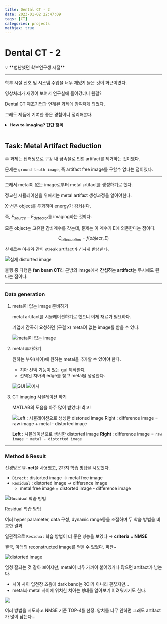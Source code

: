 ```yaml
---
title: Dental CT - 2
date: 2023-01-02 22:47:09
tags: [CT]
categories: projects
mathjax: true 
---
```


# Dental CT - 2

<aside>
💡 **험난했던 학부연구생 시절**

---

학부 시절 신호 및 시스템 수업을 너무 재밌게 들은 것이 화근이였다.

영상처리가 재밌어 보여서 연구실에 들어갔더니 웬걸?

Dental CT 제조기업과 연계된 과제에 참여하게 되었다.

그래도 제품에 기여한 좋은 경험이니 정리해본다.

</aside>

</aside>
<details markdown="1">
    <summary><strong> How to imaging? 간단 정리</strong></summary>
        <ul>
            <li>object를 중심으로 회전하며 여러 각도에서 X-선을 촬영한다.</li>
            <li>detector에서 획득한 attenuated energy들을 sinogram으로 표현한다.</li>
            <li>sinogram은 object를 투과하며 선적분되었다.</li>
            <ul><li>이미 radon transform되어있다.</li></ul>
            <li>Inverse radon transform으로 CT image를 재구성할 수 있다.</li>
            <ul>
                <li>sinogram의 각 angle의 energy를 back-projection한다.</li>
                <li>이 떄, filter를 사용하지 않으면 angle의 수와 비례하여 image가 blur해진다.</li>
            </ul>
        </ul>
</details>
<br>

## Task: Metal Artifact Reduction

주 과제는 딥러닝으로 구강 내 금속물로 인한 artifact를 제거하는 것이였다.

문제는 `ground truth image`, 즉 artifact free image를 구할수 없다는 점이였다.

---

그래서 metal이 없는 image로부터 metal artifact를 생성하기로 했다.

정교한 시뮬레이션을 위해서는 metal artifact 생성과정을 알아야한다.

X-선은 object를 투과하며 energy가 감쇠된다.

즉, $E_{source} - E_{detector}$를 imaging하는 것이다.

모든 object는 고유한 감쇠계수를 갖는데, 문제는 이 계수가 E에 의존한다는 점이다.

$$
C_{attenuation} = f(object, E)
$$

실제로는 아래와 같이 streak artifact가 심하게 발생한다.

![실제 distorted image](resource/ct_1/Untitled.png)

불행 중 다행은 **fan beam CT**라 근방의 image에서 **간섭하는 artifact**는 무시해도 된다는 점이다.

---

### Data generation

1. metal이 없는 image 준비하기
    
    metal artifact를 시뮬레이션하기로 했으니 이제 재료가 필요하다.
    
    기업에 간곡히 요청하면 (구걸 x) metal이 없는 image를 받을 수 있다.

    ![metal이 없는 image](resource/ct_1/Untitled_1.png)
    
2. metal 추가하기
    
    원하는 부위(치아)에 원하는 metal을 추가할 수 있어야 한다.
    
    - 치아 선택 기능이 있는 gui 제작한다.
    - 선택된 치아의 edge를 찾고 metal을 생성한다.

    ![GUI](resource/ct_1/Untitled_3.png)
    ![예시](resource/ct_1/Untitled_2.png)

3. CT imaging 시뮬레이션 하기
    
    MATLAB의 도움을 아주 많이 받았다! 최고!

    ![**Left** : 시뮬레이션으로 생성한 distorted image **Right** : difference image = `raw image + metal - distorted image`](resource/ct_1/Untitled_4.png)

    **Left** : 시뮬레이션으로 생성한 distorted image
    **Right** : difference image = `raw image + metal - distorted image`

---

### Method & Result

신경망은 **U-net**을 사용했고, 2가지 학습 방법을 시도했다.

- `Direct` : distorted image → metal free image
- `Residual` : distorted image → difference image
    - metal free image = distorted image - difference image

![Residual 학습 방법](resource/ct_1/Untitled_5.png)

Residual 학습 방법

여러 hyper parameter, data 구성, dynamic range등을 조절하며 두 학습 방법을 비교한 결과

일관적으로 `Residual` 학습 방법이 더 좋은 성능을 보였다 → **criteria = NMSE**

결국, 아래의 reconstructed image를 얻을 수 있었다. 짜잔~

![distorted image](resource/ct_1/Untitled_6.png)


엄청 잘되는 것 같아 보이지만, metal이 너무 가까이 붙어있거나 많으면 artifact가 남는다.

- 치아 사이 입천장 즈음에 dark band는 ROI가 아니라 괜찮지만…
- metal과 metal 사이에 위치한 치아는 형태를 알아보기 어려워지기도 한다.

![](resource/ct_1/Untitled_7.png)

여러 방법을 시도하고 NMSE 기준 TOP-4를 선정.
양치를 너무 안하면 그래도 artifact가 많이 남는다…